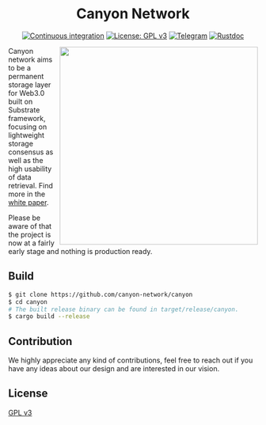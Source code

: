 <div align="center">
  <h1>Canyon Network</h1>

[![Continuous integration](https://github.com/canyon-network/canyon/actions/workflows/ci.yml/badge.svg)](https://github.com/canyon-network/canyon/actions/workflows/ci.yml)
[![License: GPL v3](https://img.shields.io/badge/License-GPL%20v3-blue.svg)](http://www.gnu.org/licenses/gpl-3.0)
[![Telegram](https://img.shields.io/badge/Telegram-gray?logo=telegram)](https://t.me/CanyonNetwork)
[![Rustdoc](https://img.shields.io/badge/Rustdoc-yellowgreen?logo=rust)](https://canyon-network.io/canyon)

</div>

<img align="right" width="400" src="https://raw.githubusercontent.com/w3f/General-Grants-Program/master/src/badge_black.svg">

Canyon network aims to be a permanent storage layer for Web3.0 built on Substrate framework, focusing on lightweight storage consensus as well as the high usability of data retrieval. Find more in the [white paper](https://canyon-network.io/canyon-white-paper/canyon_network.pdf).

Please be aware of that the project is now at a fairly early stage and nothing is production ready.

## Build

```bash
$ git clone https://github.com/canyon-network/canyon
$ cd canyon
# The built release binary can be found in target/release/canyon.
$ cargo build --release
```

## Contribution

We highly appreciate any kind of contributions, feel free to reach out if you have any ideas about our design and are interested in our vision.

## License

[GPL v3](./LICENSE)
